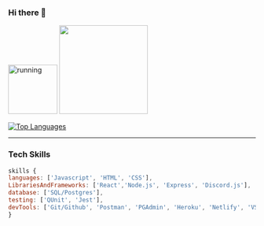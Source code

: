 ### Hi there 👋

<img width="100em" src="https://media.giphy.com/media/2eN0NkCvhjxqo/giphy.gif" alt="running"/>

<img height="180em" src="https://github-readme-stats.vercel.app/api?username=phrabos&show_icons=true&&count_private=true&include_all_commits=true&theme=bear" />

[![Top Languages](https://github-readme-stats.vercel.app/api/top-langs/?username=phrabos&layout=compact&theme=bear)](https://github.com/phrabos/github-readme-stats)

****
### Tech Skills
```js
skills {
languages: ['Javascript', 'HTML', 'CSS'],
LibrariesAndFrameworks: ['React','Node.js', 'Express', 'Discord.js'],
database: ['SQL/Postgres'],
testing: ['QUnit', 'Jest'],
devTools: ['Git/Github', 'Postman', 'PGAdmin', 'Heroku', 'Netlify', 'VSCode']
}
```

<!--
**phrabos/phrabos** is a ✨ _special_ ✨ repository because its `README.md` (this file) appears on your GitHub profile.

Here are some ideas to get you started:

- 🔭 I’m currently working on ...
- 🌱 I’m currently learning ...
- 👯 I’m looking to collaborate on ...
- 🤔 I’m looking for help with ...
- 💬 Ask me about ...
- 📫 How to reach me: ...
- 😄 Pronouns: ...
- ⚡ Fun fact: ...
-->
